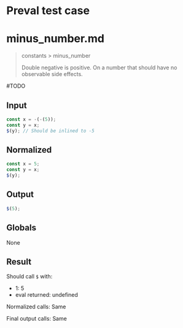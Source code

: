 # Preval test case

# minus_number.md

> constants > minus_number
>
> Double negative is positive. On a number that should have no observable side effects.

#TODO

## Input

`````js filename=intro
const x = -(-(5));
const y = x;
$(y); // Should be inlined to -5
`````

## Normalized

`````js filename=intro
const x = 5;
const y = x;
$(y);
`````

## Output

`````js filename=intro
$(5);
`````

## Globals

None

## Result

Should call `$` with:
 - 1: 5
 - eval returned: undefined

Normalized calls: Same

Final output calls: Same
